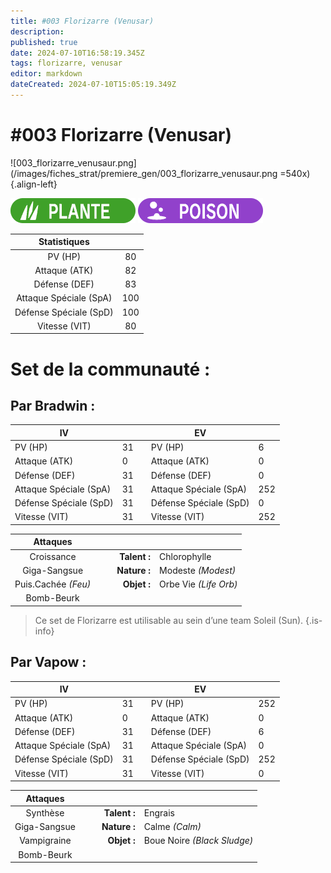 ```yaml
---
title: #003 Florizarre (Venusar)
description: 
published: true
date: 2024-07-10T16:58:19.345Z
tags: florizarre, venusar
editor: markdown
dateCreated: 2024-07-10T15:05:19.349Z
---
```


# #003 Florizarre (Venusar)
![003_florizarre_venusaur.png](/images/fiches_strat/premiere_gen/003_florizarre_venusaur.png =540x){.align-left}

![plante.png](/images/fiches_strat/img_types/plante.png)
![poison.png](/images/fiches_strat/img_types/poison.png)

|      Statistiques      	||     	
|:----------------------:	|:---:	|
| PV (HP)                	| 80  	|  
| Attaque (ATK)          	| 82  	|
| Défense (DEF)          	| 83  	|
| Attaque Spéciale (SpA) 	| 100 	|
| Défense Spéciale (SpD) 	| 100 	|
| Vitesse (VIT)          	| 80  	|

# Set de la communauté :
## Par Bradwin :

| IV                     	|    	|   	| EV                     	|     	|
|------------------------	|----	|---	|------------------------	|-----	|
| PV (HP)                	| 31 	|   	| PV (HP)                	| 6   	|
| Attaque (ATK)          	| 0  	|   	| Attaque (ATK)          	| 0   	|
| Défense (DEF)          	| 31 	|   	| Défense (DEF)          	| 0   	|
| Attaque Spéciale (SpA) 	| 31 	|   	| Attaque Spéciale (SpA) 	| 252 	|
| Défense Spéciale (SpD) 	| 31 	|   	| Défense Spéciale (SpD) 	| 0   	|
| Vitesse (VIT)          	| 31 	|   	| Vitesse (VIT)          	| 252 	|


|     Attaques    	|   	|   	|              	|                       	|
|:-------------------:	|---	|---	|-------------:	|-----------------------	|
| Croissance          	|   	|   	| **Talent :** 	| Chlorophylle          	|
| Giga-Sangsue        	|   	|   	| **Nature :** 	| Modeste *(Modest)*    	|
| Puis.Cachée *(Feu)* 	|   	|   	| **Objet :**  	| Orbe Vie *(Life Orb)* 	|
| Bomb-Beurk          	|   	|   	|              	|                       	|

> Ce set de Florizarre est utilisable au sein d’une team Soleil (Sun).
{.is-info}

## Par Vapow :

| IV                     	|    	|   	| EV                     	|     	|
|------------------------	|----	|---	|------------------------	|-----	|
| PV (HP)                	| 31 	|   	| PV (HP)                	| 252  	|
| Attaque (ATK)          	| 0  	|   	| Attaque (ATK)          	| 0   	|
| Défense (DEF)          	| 31 	|   	| Défense (DEF)          	| 6   	|
| Attaque Spéciale (SpA) 	| 31 	|   	| Attaque Spéciale (SpA) 	| 0			|
| Défense Spéciale (SpD) 	| 31 	|   	| Défense Spéciale (SpD) 	| 252  	|
| Vitesse (VIT)          	| 31 	|   	| Vitesse (VIT)          	| 0			|


|     Attaques    	|   	|   	|              	|                       	|
|:-------------------:	|---	|---	|-------------:	|-----------------------	|
| Synthèse		        	|   	|   	| **Talent :** 	| Engrais   			       	|
| Giga-Sangsue        	|   	|   	| **Nature :** 	| Calme *(Calm)*			   	|
| Vampigraine						|   	|   	| **Objet :**  	| Boue Noire *(Black Sludge)* 	|
| Bomb-Beurk          	|   	|   	|              	|                       	|


